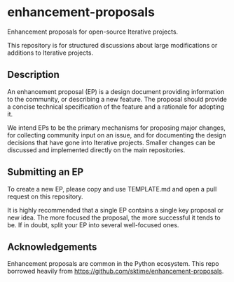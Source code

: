 # enhancement-proposals

Enhancement proposals for open-source Iterative projects.

This repository is for structured discussions about large modifications or additions to Iterative projects.

## Description

An enhancement proposal (EP) is a design document providing information to the community, or describing a new feature. The proposal should provide a concise technical specification of the feature and a rationale for adopting it.

We intend EPs to be the primary mechanisms for proposing major changes, for collecting community input on an issue, and for documenting the design decisions that have gone into Iterative projects. Smaller changes can be discussed and implemented directly on the main repositories.

## Submitting an EP

To create a new EP, please copy and use TEMPLATE.md and open a pull request on this repository.

It is highly recommended that a single EP contains a single key proposal or new idea. The more focused the proposal, the more successful it tends to be. If in doubt, split your EP into several well-focused ones.

## Acknowledgements 

Enhancement proposals are common in the Python ecosystem. This repo borrowed heavily from https://github.com/sktime/enhancement-proposals.
